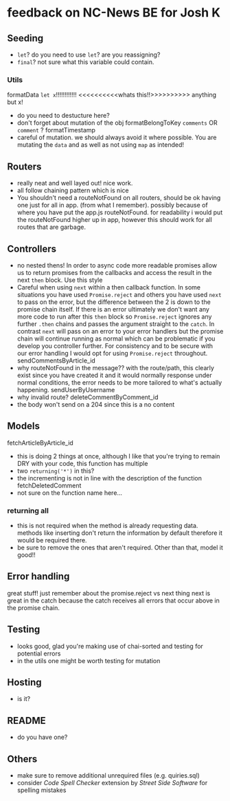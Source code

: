 # feedback on NC-News BE for Josh K

## Seeding

- `let`? do you need to use `let`? are you reassigning?
- `final`? not sure what this variable could contain.

### Utils

formatData
`let x`!!!!!!!!!!!! <<<<<<<<<<whats this!!>>>>>>>>>> anything but x!

- do you need to destucture here?
- don't forget about mutation of the obj
  formatBelongToKey
  `comments` OR `comment` ?
  formatTimestamp
- careful of mutation. we should always avoid it where possible. You are mutating the `data` and as well as not using `map` as intended!

## Routers

- really neat and well layed out! nice work.
- all follow chaining pattern which is nice
- You shouldn't need a routeNotFound on all routers, should be ok having one just for all in app. (from what I remember). possibly because of where you have put the app.js routeNotFound. for readability i would put the routeNotFound higher up in app, however this should work for all routes that are garbage.

## Controllers

- no nested thens! In order to async code more readable promises allow us to return promises from the callbacks and access the result in the next `then` block. Use this style
- Careful when using `next` within a then callback function. In some situations you have used `Promise.reject` and others you have used `next` to pass on the error, but the difference between the 2 is down to the promise chain itself. If there is an error ultimately we don't want any more code to run after this `then` block so `Promise.reject` ignores any further `.then` chains and passes the argument straight to the `catch`. In contrast `next` will pass on an error to your error handlers but the promise chain will continue running as normal which can be problematic if you develop you controller further. For consistency and to be secure with our error handling I would opt for using `Promise.reject` throughout.
  sendCommentsByArticle_id
- why routeNotFound in the message?? with the route/path, this clearly exist since you have created it and it would normally response under normal conditions, the error needs to be more tailored to what's actually happening.
  sendUserByUsername
- why invalid route?
  deleteCommentByComment_id
- the body won't send on a 204 since this is a no content

## Models

fetchArticleByArticle_id

- this is doing 2 things at once, although I like that you're trying to remain DRY with your code, this function has multiple
- two `returning('*')` in this?
- the incrementing is not in line with the description of the function
  fetchDeletedComment
- not sure on the function name here...

### returning all

- this is not required when the method is already requesting data. methods like inserting don't return the information by default therefore it would be required there.
- be sure to remove the ones that aren't required.
  Other than that, model it good!!

## Error handling

great stuff!
just remember about the promise.reject vs next thing
next is great in the catch because the catch receives all errors that occur above in the promise chain.

## Testing

- looks good, glad you're making use of chai-sorted and testing for potential errors
- in the utils one might be worth testing for mutation

## Hosting

- is it?

## README

- do you have one?

## Others

- make sure to remove additional unrequired files (e.g. quiries.sql)
- consider _Code Spell Checker_ extension by _Street Side Software_ for spelling mistakes
